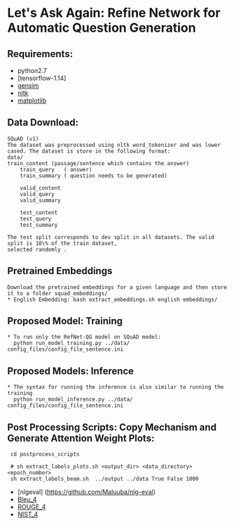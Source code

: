 # Let's Ask Again: Refine Network for Automatic Question Generation




## Requirements:
* python2.7
* [tensorflow-1.14]
* [gensim](https://pypi.python.org/pypi/gensim)
* [nltk](http://www.nltk.org/install.html)
* [matplotlib](https://matplotlib.org/users/installing.html)

## Data Download:
    SQuAD (v1) 
    The dataset was preprocessed using nltk word_tokenizer and was lower cased. The dataset is store in the following format:
    data/
	train_content (passage/sentence which contains the answer) 
        train_query   ( answer)
        train_summary ( question needs to be generated)    
    
        valid_content 
        valid_query
        valid_summary

        test_content
        test_query
        test_summary
 
    The test split corresponds to dev split in all datasets. The valid split is 10\% of the train dataset, 
    selected randomly .

## Pretrained Embeddings
    Download the pretrained embeddings for a given language and then store it to a folder squad_embeddings/
    * English Embedding: bash extract_embeddings.sh english embeddings/
    
    
## Proposed Model: Training
    * To run only the RefNet-QG model on SQuAD model:
      python run_model_training.py ../data/ config_files/config_file_sentence.ini

    
 ## Proposed Models: Inference
    
    * The syntax for running the inference is also similar to running the training 
      python run_model_inference.py ../data/ config_files/config_file_sentence.ini
   
 
 
 ## Post Processing Scripts: Copy Mechanism and Generate Attention Weight Plots:
     cd postprocess_scripts
     
     # sh extract_labels_plots.sh <output_dir> <data_directory> <epoch_number>
     sh extract_labels_beam.sh  ../output ../data True False 1000

* [nlgeval] (https://github.com/Maluuba/nlg-eval)     
* [Bleu_4](https://github.com/tylin/coco-caption) 
* [ROUGE_4](https://github.com/gregdurrett/berkeley-doc-summarizer/blob/master/rouge/ROUGE/ROUGE-1.5.5.pl)
* [NIST_4](ftp://jaguar.ncsl.nist.gov/mt/resources/mteval-v13.pl)

